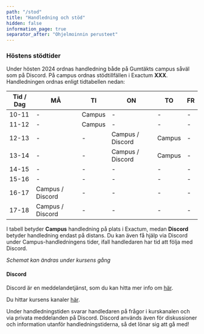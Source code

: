 ```yaml
---
path: "/stod"
title: "Handledning och stöd"
hidden: false
information_page: true
separator_after: "Ohjelmoinnin perusteet"
---
```


### Höstens stödtider

Under hösten 2024 ordnas handledning både på Gumtäkts campus såväl som på Discord. På campus ordnas stödtillfällen i Exactum **XXX**. Handledningen ordnas enligt tidtabellen nedan: 

| Tid / Dag | MÅ | TI | ON | TO | FR |
|-----|----|----|----|----|----|
| 10-11 | - | Campus | - | - | - |
| 11-12 | - | Campus | - | - | - |
| 12-13 | - | - | Campus / Discord | Campus | - |
| 13-14 | - | - | Campus / Discord | Campus | - |
| 14-15 | - | - | - | - | - |
| 15-16 | - | - | - | - | - |
| 16-17 | Campus / Discord | - | - | - | - |
| 17-18 | Campus / Discord | - | - | - | - |

I tabell betyder **Campus** handledning på plats i Exactum, medan **Discord** betyder handledning endast på distans. Du kan även få hjälp via Discord under Campus-handledningens tider, ifall handledaren har tid att följa med Discord.

*Schemat kan ändras under kursens gång*

#### Discord

Discord är en meddelandetjänst, som du kan hitta mer info om [här](https://discord.com/).

Du hittar kursens kanaler [här](https://study.cs.helsinki.fi/discord/join/ohjelmoinnin_mooc).

Under handledningstiden svarar handledaren på frågor i kurskanalen och via privata meddelanden på Discord. Discord används även för diskussioner och information utanför handledningstiderna, så det lönar sig att gå med! 
